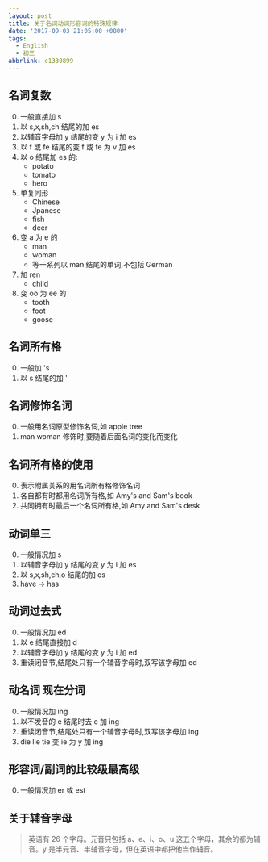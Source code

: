```yaml
---
layout: post
title: 关于名词动词形容词的特殊规律
date: '2017-09-03 21:05:00 +0800'
tags:
  - English
  - 初三
abbrlink: c1330899
---
```


名词复数
---
0. 一般直接加 s
0. 以 s,x,sh,ch 结尾的加 es
0. 以辅音字母加 y 结尾的变 y 为 i 加 es
0. 以 f 或 fe 结尾的变 f 或 fe 为 v 加 es
0. 以 o 结尾加 es 的:
    + potato
    + tomato
    + hero
0. 单复同形
    + Chinese
    + Jpanese
    + fish
    + deer
0. 变 a 为 e 的
    + man
    + woman
    + 等一系列以 man 结尾的单词,不包括 German
0. 加 ren
    + child
0. 变 oo 为 ee 的
    + tooth
    + foot
    + goose

名词所有格
---
0. 一般加 's
0. 以 s 结尾的加 '

名词修饰名词
---
0. 一般用名词原型修饰名词,如 apple tree
0. man woman 修饰时,要随着后面名词的变化而变化

名词所有格的使用
---
0. 表示附属关系的用名词所有格修饰名词
0. 各自都有时都用名词所有格,如 Amy's and Sam's book
0. 共同拥有时最后一个名词所有格,如 Amy and Sam's desk

动词单三
---
0. 一般情况加 s
0. 以辅音字母加 y 结尾的变 y 为 i 加 es
0. 以 s,x,sh,ch,o 结尾的加 es
0. have -> has

动词过去式
---
0. 一般情况加 ed
0. 以 e 结尾直接加 d
0. 以辅音字母加 y 结尾的变 y 为 i 加 ed
0. 重读闭音节,结尾处只有一个辅音字母时,双写该字母加 ed

动名词 现在分词
---
0. 一般情况加 ing
0. 以不发音的 e 结尾时去 e 加 ing
0. 重读闭音节,结尾处只有一个辅音字母时,双写该字母加 ing
0. die lie tie 变 ie 为 y 加 ing

形容词/副词的比较级最高级
---
0. 一般情况加 er 或 est

关于辅音字母
---
> 英语有 26 个字母。元音只包括 a、e、i、o、u 这五个字母，其余的都为辅音。y 是半元音、半辅音字母，但在英语中都把他当作辅音。
